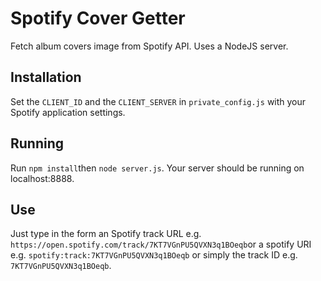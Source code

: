 # Spotify Cover Getter
Fetch album covers image from Spotify API.
Uses a NodeJS server.

## Installation
Set the ```CLIENT_ID``` and the ```CLIENT_SERVER``` in ```private_config.js``` with your Spotify application settings.

## Running
Run ```npm install```then ```node server.js```.
Your server should be running on localhost:8888.

## Use
Just type in the form an Spotify track URL e.g. ```https://open.spotify.com/track/7KT7VGnPU5QVXN3q1BOeqb```or a spotify URI e.g. ```spotify:track:7KT7VGnPU5QVXN3q1BOeqb``` or simply the track ID e.g. ```7KT7VGnPU5QVXN3q1BOeqb```.
